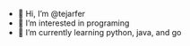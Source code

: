 - 👋 Hi, I’m @tejarfer
- 👀 I’m interested in programing
- 🌱 I’m currently learning python, java, and go


<!---
tejarfer/tejarfer is a ✨ special ✨ repository because its `README.md` (this file) appears on your GitHub profile.
You can click the Preview link to take a look at your changes.
--->

